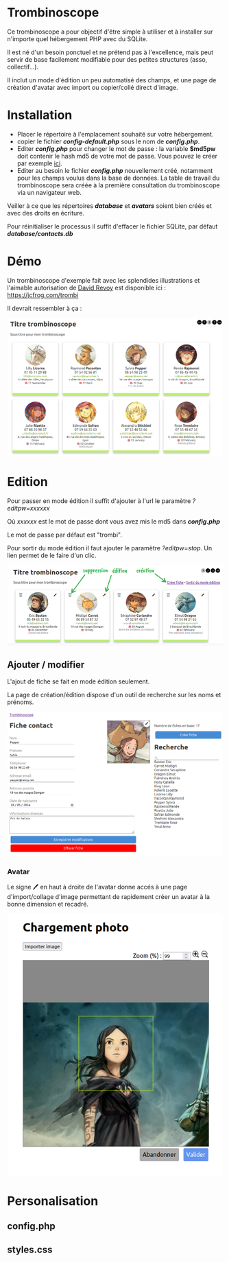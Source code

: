 # Trombinoscope

Ce trombinoscope a pour objectif d'être simple à utiliser et à installer sur n'importe quel hébergement PHP avec du SQLite.

Il est né d'un besoin ponctuel et ne prétend pas à l'excellence, mais  peut servir de base facilement modifiable pour des petites structures  (asso, collectif...).

Il inclut un mode d'édition un peu automatisé des champs, et une page de création d'avatar avec import ou copier/collé direct d'image.

# Installation

- Placer le répertoire à l'emplacement souhaité sur votre hébergement.
- copier le fichier ***config-default.php*** sous le nom de ***config.php***.
- Editer ***config.php*** pour changer le mot de passe : la variable **$md5pw** doit contenir le hash md5 de votre mot de passe. Vous pouvez le créer par exemple [ici](https://www.md5.fr/).
- Editer au besoin le fichier ***config.php*** nouvellement créé, notamment pour les champs voulus dans la base de données. La table de travail du trombinoscope sera créée à la première consultation du trombinoscope via un navigateur web.

Veiller à ce que les répertoires ***database*** et ***avatars*** soient bien créés et avec des droits en écriture.

Pour réinitialiser le processus il suffit d'effacer le fichier SQLite, par défaut ***database/contacts.db***

# Démo

Un trombinoscope d'exemple fait avec les splendides illustrations et l'aimable autorisation de [David Revoy](https://www.davidrevoy.com/) est disponible ici : https://jcfrog.com/trombi

Il devrait ressembler à ça :

![index trombinoscope](./doc/trombi-1.png)

# Edition

Pour passer en mode édition il suffit d'ajouter à l'url le paramètre *?editpw=xxxxxx*

Où *xxxxxx* est le mot de passe dont vous avez mis le md5 dans ***config.php***

Le mot de passe par défaut est "trombi".

Pour sortir du mode édition il faut ajouter le paramètre *?editpw=stop*. Un lien permet de le faire d'un clic.

![index edition](./doc/trombi-2.png)

## Ajouter / modifier

L'ajout de fiche se fait en mode édition seulement.

La page de création/édition dispose d'un outil de recherche sur les noms et prénoms. 

![index edition](./doc/trombi-3.png)


### Avatar

Le signe 🖊️ en haut à droite de l'avatar donne accés à une page d'import/collage d'image permettant de rapidement créer un avatar à la bonne dimension et recadré.

![index edition avatar](./doc/trombi-4.png)


# Personalisation

## config.php


## styles.css

